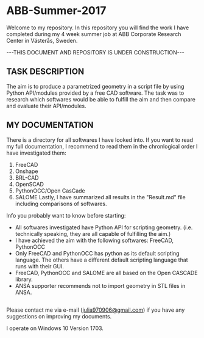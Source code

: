 # ABB-Summer-2017
Welcome to my repository. In this repository you will find the work I have completed during my 4 week summer job at ABB Corporate Research Center in Västerås, Sweden. 

---THIS DOCUMENT AND REPOSITORY IS UNDER CONSTRUCTION---

## TASK DESCRIPTION
The aim is to produce a parametrized geometry in a script file by using Python API/modules provided by a free CAD software. The task was to research which softwares would be able to fulfill the aim and then compare and evaluate their API/modules.

## MY DOCUMENTATION
There is a directory for all softwares I have looked into. If you want to read my full documentation, I recommend to read them in the chronlogical order I have investigated them:
1. FreeCAD
2. Onshape
3. BRL-CAD
4. OpenSCAD
5. PythonOCC/Open CasCade
6. SALOME
Lastly, I have summarized all results in the "Result.md" file including comparisons of softwares.

Info you probably want to know before starting:
- All softwares investigated have Python API for scripting geometry. (i.e. technically speaking, they are all capable of fulfilling the aim.)
- I have achieved the aim with the following softwares: FreeCAD, PythonOCC
- Only FreeCAD and PythonOCC has python as its default scripting language. The others have a different default scripting language that runs with their GUI.
- FreeCAD, PythonOCC and SALOME are all based on the Open CASCADE library.
- ANSA supporter recommends not to import geometry in STL files in ANSA. 

##
Please contact me via e-mail (julia970906@gmail.com) if you have any suggestions on improving my documents.

I operate on Windows 10 Version 1703.

